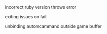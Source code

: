 incorrect ruby version throws error

exiting issues on fail 

unbinding automcammand outside game buffer
